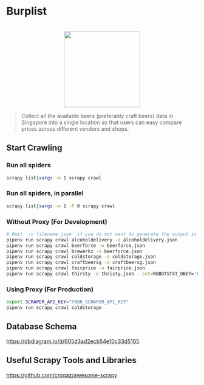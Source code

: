 # Burplist

<br />

<div align="center"> <img src="https://media.giphy.com/media/3o85xjSETVG3OpPyx2/giphy.gif" width="200" height="200"/> </div>

> Collect all the available beers (preferably craft beers) data in Singapore into a single location so that users can easy compare prices across different vendors and shops.

## Start Crawling

### Run all spiders

```sh
scrapy list|xargs -n 1 scrapy crawl
```

### Run all spiders, in parallel

```sh
scrapy list|xargs -n 1 -P 0 scrapy crawl
```

### Without Proxy (For Development)

```sh
# Omit `-o filename.json` if you do not want to generate the output in json
pipenv run scrapy crawl alcoholdelivery -o alcoholdelivery.json
pipenv run scrapy crawl beerforce -o beerforce.json
pipenv run scrapy crawl brewerkz -o beerforce.json
pipenv run scrapy crawl coldstorage -o coldstorage.json
pipenv run scrapy crawl craftbeersg -o craftbeersg.json
pipenv run scrapy crawl fairprice -o fairprice.json
pipenv run scrapy crawl thirsty -o thristy.json --set=ROBOTSTXT_OBEY='False'
```

### Using Proxy (For Production)

```sh
export SCRAPER_API_KEY="YOUR_SCRAPER_API_KEY"
pipenv run scrapy crawl coldstorage
```

## Database Schema

https://dbdiagram.io/d/605d3ad2ecb54e10c33d5165

## Useful Scrapy Tools and Libraries

https://github.com/croqaz/awesome-scrapy
